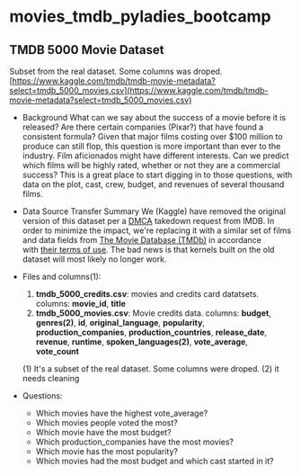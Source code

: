 # movies_tmdb_pyladies_bootcamp

## TMDB 5000 Movie Dataset
Subset from the real dataset. Some columns was droped.
[https://www.kaggle.com/tmdb/tmdb-movie-metadata?select=tmdb_5000_movies.csv](https://www.kaggle.com/tmdb/tmdb-movie-metadata?select=tmdb_5000_movies.csv)

- Background
What can we say about the success of a movie before it is released? Are there certain companies (Pixar?) that have found a consistent formula? Given that major films costing over $100 million to produce can still flop, this question is more important than ever to the industry. Film aficionados might have different interests. Can we predict which films will be highly rated, whether or not they are a commercial success?
This is a great place to start digging in to those questions, with data on the plot, cast, crew, budget, and revenues of several thousand films.

- Data Source Transfer Summary
We (Kaggle) have removed the original version of this dataset per a [DMCA](https://en.wikipedia.org/wiki/Digital_Millennium_Copyright_Act) takedown request from IMDB. In order to minimize the impact, we're replacing it with a similar set of films and data fields from [The Movie Database (TMDb)](https://www.kaggle.com/tmdb/themoviedb.org) in accordance with [their terms of use](https://www.themoviedb.org/documentation/api/terms-of-use). The bad news is that kernels built on the old dataset will most likely no longer work.

- Files and columns(1):
    1. **tmdb_5000_credits.csv**:  movies and credits card datatsets. 
    columns: **movie_id**, **title**
    2. **tmdb_5000_movies.csv**: Movie credits data.
    columns: **budget**, **genres(2)**, **id**, **original_language**, **popularity**, **production_companies**, **production_countries**, **release_date**, **revenue**, **runtime**, **spoken_languages(2)**, **vote_average**, **vote_count**

    (1) It's a subset of the real dataset. Some columns were droped.
    (2) it needs cleaning

- Questions:
  * Which movies have the highest vote_average?
  * Which movies people voted the most?
  * Which movie have the most budget?
  * Which production_companies have the most movies?
  * Which movie has the most popularity?
  * Which movies had the most budget and which cast started in it?
